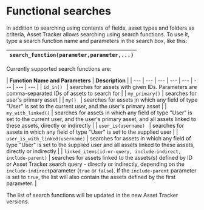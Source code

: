 # Functional searches

In addition to searching using contents of fields, asset types and folders as criteria, Asset Tracker allows searching using search functions. To use it, type a search function name and parameters in the search box, like this:

| `search_function(parameter,parameter,...)` |
| --- |


Currently supported search functions are:

| **Function Name and Parameters** | **Description** |
| --- | --- | --- | --- | --- | --- | --- | --- |
| `id_in() ` | searches for assets with given IDs. Parameters are comma-separated IDs of assets to search for |
| `my_primary()` | searches for user's primary asset |
| `my() ` | searches for assets in which any field of type "User" is set to the current user, and the user's primary asset |
| `my_with_linked()` | searches for assets in which any field of type "User" is set to the current user, and the user's primary asset, and all assets linked to these assets, directly or indirectly |
| `user_is(username) ` | searches for assets in which any field of type "User" is set to the supplied user |
| `user_is_with_linked(username)` | searches for assets in which any field of type "User" is set to the supplied user and all assets linked to these assets, directly or indirectly |
| `linked_items(id-or-query, include-indirect, include-parent)` | searches for assets linked to the assets\(s\) defined by ID or Asset Tracker search query - directly or indirectly, depending on the `include-indirect`parameter \(`true` or `false`\). If the `include-parent` parameter is set to `true`, the list will also contain the assets defined by the first parameter. |

The list of search functions will be updated in the new Asset Tracker versions.

